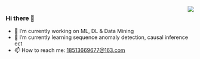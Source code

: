 <img align="right" src="https://github-readme-stats.vercel.app/api?username=stupiddogger&show_icons=true&icon_color=CE1D2D&text_color=718096&bg_color=ffffff&hide_title=true" />


### Hi there 👋


- 🔭 I’m currently working on ML, DL & Data Mining
- 🌱 I’m currently learning sequence anomaly detection, causal inference ect
- 📫 How to reach me: 18513669677@163.com

